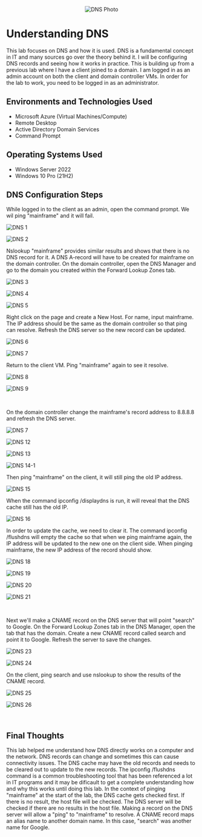 <p align="center">
<img src="https://i.imgur.com/MwrkwEQ.png" alt="DNS Photo"/>
</p>

<h1>Understanding DNS</h1>
This lab focuses on DNS and how it is used. DNS is a fundamental concept in IT and many sources go over the theory behind it. I will be configuring DNS records and seeing how it works in practice. This is building up from a previous lab where I have a client joined to a domain. I am logged in as an admin account on both the client and domain controller VMs. In order for the lab to work, you need to be logged in as an administrator. <br />

<h2>Environments and Technologies Used</h2>

- Microsoft Azure (Virtual Machines/Compute)
- Remote Desktop
- Active Directory Domain Services
- Command Prompt

<h2>Operating Systems Used </h2>

- Windows Server 2022
- Windows 10 Pro (21H2)

<h2>DNS Configuration Steps</h2>
<p>While logged in to the client as an admin, open the command prompt. We wil ping "mainframe" and it will fail.</p>

![DNS 1](https://github.com/Jacob-Oq/intuition-dns/assets/150084528/35d44a3c-8ec8-4acd-9b0a-893978bad6a0)

![DNS 2](https://github.com/Jacob-Oq/intuition-dns/assets/150084528/81f4d3bc-af0d-438e-87ff-648a19b431f6)

<p>
Nslookup "mainframe" provides similar results and shows that there is no DNS record for it. A DNS A-record will have to be created for mainframe on the domain controller. On the domain controller, open the DNS Manager and go to the domain you created within the Forward Lookup Zones tab. 
</p>

![DNS 3](https://github.com/Jacob-Oq/intuition-dns/assets/150084528/d22953b3-af5a-4f5e-b76f-8a98af47c666)

![DNS 4](https://github.com/Jacob-Oq/intuition-dns/assets/150084528/a9a10342-3df0-4863-96f8-fbea02c6cdf6)

![DNS 5](https://github.com/Jacob-Oq/intuition-dns/assets/150084528/ce855be5-3ead-49c5-b451-4baf72361d8a)

<p>  
Right click on the page and create a New Host. For name, input mainframe. The IP address should be the same as the domain controller so that ping can resolve. Refresh the DNS server so the new record can be updated. 
</p>

![DNS 6](https://github.com/Jacob-Oq/intuition-dns/assets/150084528/df032e51-4026-4b46-8b5a-7efd7b7badf7)

![DNS 7](https://github.com/Jacob-Oq/intuition-dns/assets/150084528/732be9ca-20ec-4f1a-9ebc-5d3b9bce3ab7)

<p>Return to the client VM. Ping "mainframe" again to see it resolve.</p>

![DNS 8](https://github.com/Jacob-Oq/intuition-dns/assets/150084528/8109635c-0fd3-4ccd-b7b3-2ee9d1340b47)

![DNS 9](https://github.com/Jacob-Oq/intuition-dns/assets/150084528/67426372-f661-4a5a-8dab-b7bcb8918ff7)

<br />
<p>On the domain controller change the mainframe's record address to 8.8.8.8 and refresh the DNS server.</p> 

![DNS 7](https://github.com/Jacob-Oq/intuition-dns/assets/150084528/031a673d-8e4e-426e-881c-512c470898cc)

![DNS 12](https://github.com/Jacob-Oq/intuition-dns/assets/150084528/35e38907-2b5f-41a9-874a-e74079af982b)

![DNS 13](https://github.com/Jacob-Oq/intuition-dns/assets/150084528/7eacbb5e-40c1-4fa8-b95f-209f7e17b977)

![DNS 14-1](https://github.com/Jacob-Oq/intuition-dns/assets/150084528/0d555000-b820-43ba-9045-7ebfcf0d47f7)

<p>Then ping "mainframe" on the client, it will still ping the old IP address.</p>

![DNS 15](https://github.com/Jacob-Oq/intuition-dns/assets/150084528/8d3bbebc-a70b-4d19-98fb-1a38ee33719b)

<p>When the command ipconfig /displaydns is run, it will reveal that the DNS cache still has the old IP.</p>

![DNS 16](https://github.com/Jacob-Oq/intuition-dns/assets/150084528/b3f0c9d6-3450-4779-92c0-87bf2daaee76)

In order to update the cache, we need to clear it. The command ipconfig /flushdns will empty the cache so that when we ping mainframe again, the IP address will be updated to the new one on the client side. When pinging mainframe, the new IP address of the record should show.
</p>

![DNS 18](https://github.com/Jacob-Oq/intuition-dns/assets/150084528/552816b7-a8e6-44c9-96c9-6d27dce29ec5)

![DNS 19](https://github.com/Jacob-Oq/intuition-dns/assets/150084528/e5286f97-5348-4786-85fc-8f261fedda4d)

![DNS 20](https://github.com/Jacob-Oq/intuition-dns/assets/150084528/4cdc647e-d36b-40aa-98b0-6b5eff962840)

![DNS 21](https://github.com/Jacob-Oq/intuition-dns/assets/150084528/6ee65708-c297-457c-99bd-04e90d7220d1)

<br />
<p>
Next we'll make a CNAME record on the DNS server that will point "search" to Google. On the Forward Lookup Zones tab in the DNS Manager, open the tab that has the domain. Create a new CNAME record called search and point it to Google. Refresh the server to save the changes. 
</p>

![DNS 23](https://github.com/Jacob-Oq/intuition-dns/assets/150084528/f83c486f-5f44-4fd9-9aaa-a97071d28904)

![DNS 24](https://github.com/Jacob-Oq/intuition-dns/assets/150084528/0d3fb71d-3530-4ae6-915c-e5d3fe519001)

<p>On the client, ping search and use nslookup to show the results of the CNAME record.</p>

![DNS 25](https://github.com/Jacob-Oq/intuition-dns/assets/150084528/3d898c71-0c62-4548-a22a-33f880e910cf)

![DNS 26](https://github.com/Jacob-Oq/intuition-dns/assets/150084528/508d0cbb-d167-4168-a169-e66e6c602a02)

<br />

<h2>Final Thoughts</h2>

This lab helped me understand how DNS directly works on a computer and the network. DNS records can change and sometimes this can cause connectivity issues. The DNS cache may have the old records and needs to be cleared out to update to the new records. The ipconfig /flushdns command is a common troubleshooting tool that has been referenced a lot in IT programs and it may be dificault to get a complete understanding how and why this works until doing this lab. In the context of pinging "mainframe" at the start of the lab, the DNS cache gets checked first. If there is no result, the host file will be checked. The DNS server will be checked if there are no results in the host file. Making a record on the DNS server will allow a "ping" to "mainframe" to resolve. A CNAME record maps an alias name to another domain name. In this case, "search" was another name for Google.
